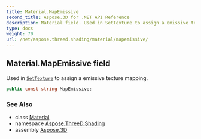 ```yaml
---
title: Material.MapEmissive
second_title: Aspose.3D for .NET API Reference
description: Material field. Used in SetTexture to assign a emissive texture mapping
type: docs
weight: 70
url: /net/aspose.threed.shading/material/mapemissive/
---
```

## Material.MapEmissive field

Used in [`SetTexture`](../settexture/) to assign a emissive texture mapping.

```csharp
public const string MapEmissive;
```

### See Also

* class [Material](../)
* namespace [Aspose.ThreeD.Shading](../../material/)
* assembly [Aspose.3D](../../../)


